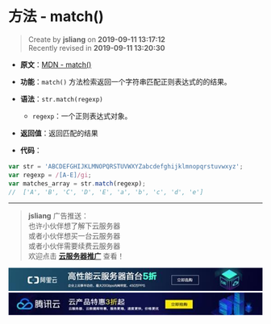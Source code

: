 方法 - match()
===

> Create by **jsliang** on **2019-09-11 13:17:12**  
> Recently revised in **2019-09-11 13:20:30**

* **原文**：[MDN - match()](https://developer.mozilla.org/zh-CN/docs/Web/JavaScript/Reference/Global_Objects/String/match)

* **功能**：`match()` 方法检索返回一个字符串匹配正则表达式的的结果。

* **语法**：`str.match(regexp)`
  * `regexp`：一个正则表达式对象。

* **返回值**：返回匹配的结果

* **代码**：

```js
var str = 'ABCDEFGHIJKLMNOPQRSTUVWXYZabcdefghijklmnopqrstuvwxyz';
var regexp = /[A-E]/gi;
var matches_array = str.match(regexp);
//  ['A', 'B', 'C', 'D', 'E', 'a', 'b', 'c', 'd', 'e']
```

---

> **jsliang** 广告推送：  
> 也许小伙伴想了解下云服务器  
> 或者小伙伴想买一台云服务器  
> 或者小伙伴需要续费云服务器  
> 欢迎点击 **[云服务器推广](https://github.com/LiangJunrong/document-library/blob/master/other-library/Monologue/%E7%A8%B3%E9%A3%9F%E8%89%B0%E9%9A%BE.md)** 查看！

[![图](../../../../public-repertory/img/z-small-seek-ali-3.jpg)](https://promotion.aliyun.com/ntms/act/qwbk.html?userCode=w7hismrh)
[![图](../../../../public-repertory/img/z-small-seek-tencent-2.jpg)](https://cloud.tencent.com/redirect.php?redirect=1014&cps_key=49f647c99fce1a9f0b4e1eeb1be484c9&from=console)

